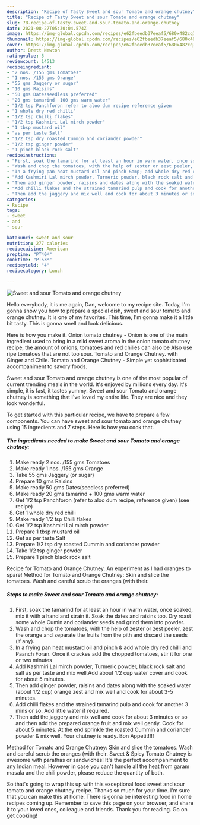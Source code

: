 ```yaml
---
description: "Recipe of Tasty Sweet and sour Tomato and orange chutney"
title: "Recipe of Tasty Sweet and sour Tomato and orange chutney"
slug: 78-recipe-of-tasty-sweet-and-sour-tomato-and-orange-chutney
date: 2021-08-27T05:30:04.574Z
image: https://img-global.cpcdn.com/recipes/e62fbeedb37eeaf5/680x482cq70/sweet-and-sour-tomato-and-orange-chutney-recipe-main-photo.jpg
thumbnail: https://img-global.cpcdn.com/recipes/e62fbeedb37eeaf5/680x482cq70/sweet-and-sour-tomato-and-orange-chutney-recipe-main-photo.jpg
cover: https://img-global.cpcdn.com/recipes/e62fbeedb37eeaf5/680x482cq70/sweet-and-sour-tomato-and-orange-chutney-recipe-main-photo.jpg
author: Brett Newton
ratingvalue: 5
reviewcount: 14513
recipeingredient:
- "2 nos. /155 gms Tomatoes"
- "1 nos. /155 gms Orange"
- "55 gms Jaggery or sugar"
- "10 gms Raisins"
- "50 gms Datesseedless preferred"
- "20 gms tamarind  100 gms warm water"
- "1/2 tsp Panchforon refer to aloo dum recipe reference given           see recipe"
- "1 whole dry red chilli"
- "1/2 tsp Chilli flakes"
- "1/2 tsp Kashmiri Lal mirch powder"
- "1 tbsp mustard oil"
- "as per taste Salt"
- "1/2 tsp dry roasted Cummin and coriander powder"
- "1/2 tsp ginger powder"
- "1 pinch black rock salt"
recipeinstructions:
- "First, soak the tamarind for at least an hour in warm water, once soaked, mix it with a hand and strain it. Soak the dates and raisins too. Dry roast some whole Cumin and coriander seeds and grind them into powder."
- "Wash and chop the tomatoes, with the help of zester or zest peeler, zest the orange and separate the fruits from the pith and discard the seeds (if any)."
- "In a frying pan heat mustard oil and pinch &amp; add whole dry red chilli and Paanch Foran. Once it crackes add the chopped tomatoes, stir it for one or two minutes"
- "Add Kashmiri Lal mirch powder, Turmeric powder, black rock salt and salt as per taste and mix well.Add about 1/2 cup water cover and cook for about 5 minutes."
- "Then add ginger powder, raisins and dates along with the soaked water (about 1/2 cup) orange zest and mix well and cook for about 3-5 minutes."
- "Add chilli flakes and the strained tamarind pulp and cook for another 3 mins or so. Add little water if required."
- "Then add the jaggery and mix well and cook for about 3 minutes or so and then add the prepared orange fruit and mix well gently. Cook for about 5 minutes. At the end sprinkle the roasted Cummin and coriander powder &amp; mix well. Your chutney is ready. Bon Appetit!!!!"
categories:
- Recipe
tags:
- sweet
- and
- sour

katakunci: sweet and sour 
nutrition: 277 calories
recipecuisine: American
preptime: "PT40M"
cooktime: "PT53M"
recipeyield: "4"
recipecategory: Lunch

---
```



![Sweet and sour Tomato and orange chutney](https://img-global.cpcdn.com/recipes/e62fbeedb37eeaf5/680x482cq70/sweet-and-sour-tomato-and-orange-chutney-recipe-main-photo.jpg)

Hello everybody, it is me again, Dan, welcome to my recipe site. Today, I'm gonna show you how to prepare a special dish, sweet and sour tomato and orange chutney. It is one of my favorites. This time, I'm gonna make it a little bit tasty. This is gonna smell and look delicious.

Here is how you make it. Onion tomato chutney - Onion is one of the main ingredient used to bring in a mild sweet aroma In the onion tomato chutney recipe, the amount of onions, tomatoes and red chilies can also be Also use ripe tomatoes that are not too sour. Tomato and Orange Chutney. with Ginger and Chile. Tomato and Orange Chutney - Simple yet sophisticated accompaniment to savory foods.

Sweet and sour Tomato and orange chutney is one of the most popular of current trending meals in the world. It's enjoyed by millions every day. It's simple, it is fast, it tastes yummy. Sweet and sour Tomato and orange chutney is something that I've loved my entire life. They are nice and they look wonderful.


To get started with this particular recipe, we have to prepare a few components. You can have sweet and sour tomato and orange chutney using 15 ingredients and 7 steps. Here is how you cook that.

<!--inarticleads1-->

##### The ingredients needed to make Sweet and sour Tomato and orange chutney:

1. Make ready 2 nos. /155 gms Tomatoes
1. Make ready 1 nos. /155 gms Orange
1. Take 55 gms Jaggery (or sugar)
1. Prepare 10 gms Raisins
1. Make ready 50 gms Dates(seedless preferred)
1. Make ready 20 gms tamarind + 100 gms warm water
1. Get 1/2 tsp Panchforon (refer to aloo dum recipe, reference given)           (see recipe)
1. Get 1 whole dry red chilli
1. Make ready 1/2 tsp Chilli flakes
1. Get 1/2 tsp Kashmiri Lal mirch powder
1. Prepare 1 tbsp mustard oil
1. Get as per taste Salt
1. Prepare 1/2 tsp dry roasted Cummin and coriander powder
1. Take 1/2 tsp ginger powder
1. Prepare 1 pinch black rock salt


Recipe for Tomato and Orange Chutney. An experiment as I had oranges to spare! Method for Tomato and Orange Chutney: Skin and slice the tomatoes. Wash and careful scrub the oranges (with their. 

<!--inarticleads2-->

##### Steps to make Sweet and sour Tomato and orange chutney:

1. First, soak the tamarind for at least an hour in warm water, once soaked, mix it with a hand and strain it. Soak the dates and raisins too. Dry roast some whole Cumin and coriander seeds and grind them into powder.
1. Wash and chop the tomatoes, with the help of zester or zest peeler, zest the orange and separate the fruits from the pith and discard the seeds (if any).
1. In a frying pan heat mustard oil and pinch &amp; add whole dry red chilli and Paanch Foran. Once it crackes add the chopped tomatoes, stir it for one or two minutes
1. Add Kashmiri Lal mirch powder, Turmeric powder, black rock salt and salt as per taste and mix well.Add about 1/2 cup water cover and cook for about 5 minutes.
1. Then add ginger powder, raisins and dates along with the soaked water (about 1/2 cup) orange zest and mix well and cook for about 3-5 minutes.
1. Add chilli flakes and the strained tamarind pulp and cook for another 3 mins or so. Add little water if required.
1. Then add the jaggery and mix well and cook for about 3 minutes or so and then add the prepared orange fruit and mix well gently. Cook for about 5 minutes. At the end sprinkle the roasted Cummin and coriander powder &amp; mix well. Your chutney is ready. Bon Appetit!!!!


Method for Tomato and Orange Chutney: Skin and slice the tomatoes. Wash and careful scrub the oranges (with their. Sweet &amp; Spicy Tomato Chutney is awesome with parathas or sandwiches! It&#39;s the perfect accompaniment to any Indian meal. However in case you can&#39;t handle all the heat from garam masala and the chili powder, please reduce the quantity of both. 

So that's going to wrap this up with this exceptional food sweet and sour tomato and orange chutney recipe. Thanks so much for your time. I'm sure that you can make this at home. There is gonna be interesting food in home recipes coming up. Remember to save this page on your browser, and share it to your loved ones, colleague and friends. Thank you for reading. Go on get cooking!

